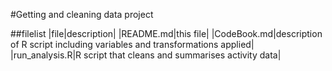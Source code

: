 #Getting and cleaning data project

##filelist
|file|description|
|README.md|this file|
|CodeBook.md|description of R script including variables and transformations applied|
|run_analysis.R|R script that cleans and summarises activity data|


